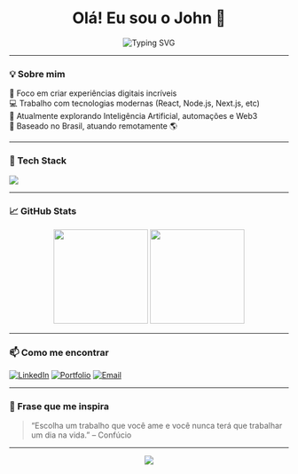 <h1 align="center">Olá! Eu sou o John 👋</h1>

<p align="center">
  <img src="https://readme-typing-svg.herokuapp.com?font=Fira+Code&size=24&pause=1000&center=true&vCenter=true&width=435&lines=Desenvolvedor+Fullstack;Apaixonado+por+tecnologia;Sempre+aprendendo+algo+novo" alt="Typing SVG" />
</p>

---

### 💡 Sobre mim

🎯 Foco em criar experiências digitais incríveis  
💻 Trabalho com tecnologias modernas (React, Node.js, Next.js, etc)  
🚀 Atualmente explorando Inteligência Artificial, automações e Web3  
📍 Baseado no Brasil, atuando remotamente 🌎

---

### 🧰 Tech Stack

<img src="https://skillicons.dev/icons?i=react,nextjs,nodejs,ts,js,html,css,tailwind,prisma,mongodb,postgresql,figma,vite,git,github" />

---

### 📈 GitHub Stats

<div align="center">
  <img height="170" src="https://github-readme-stats.vercel.app/api?username=johnferraz&show_icons=true&theme=radical&hide=issues" />
  <img height="170" src="https://github-readme-stats.vercel.app/api/top-langs/?username=johnferraz&layout=compact&theme=radical" />
</div>

---

### 📫 Como me encontrar

[![LinkedIn](https://img.shields.io/badge/-LinkedIn-0A66C2?style=for-the-badge&logo=linkedin&logoColor=white)](https://www.linkedin.com/in/johnferraz/)
[![Portfolio](https://img.shields.io/badge/-Portfólio-111?style=for-the-badge&logo=vercel&logoColor=white)](https://johnferraz.rf.gd)
[![Email](https://img.shields.io/badge/-Email-EA4335?style=for-the-badge&logo=gmail&logoColor=white)](mailto:seuemail@gmail.com)

---

### 🧠 Frase que me inspira

> “Escolha um trabalho que você ame e você nunca terá que trabalhar um dia na vida.” – Confúcio

---

<p align="center">
  <img src="https://capsule-render.vercel.app/api?type=waving&color=gradient&height=100&section=footer"/>
</p>
